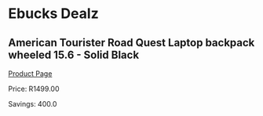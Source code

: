 
# Ebucks Dealz
## American Tourister Road Quest Laptop backpack wheeled 15.6 - Solid Black
[Product Page](https://www.ebucks.com/web/shop/productSelected.do?prodId=1059476525&catId=365267763)

Price: R1499.00

Savings: 400.0


	